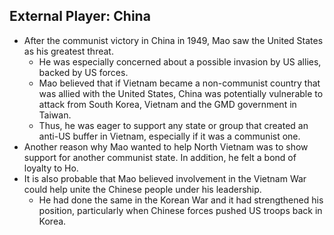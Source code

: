 ## External Player: China

- After the communist victory in China in 1949, Mao saw the United States as his greatest threat.
    * He was especially concerned about a possible invasion by US allies, backed by US forces.
    * Mao believed that if Vietnam became a non-communist country that was allied with the United States, China was potentially vulnerable to attack from South Korea, Vietnam and the GMD government in Taiwan.
    * Thus, he was eager to support any state or group that created an anti-US buffer in Vietnam, especially if it was a communist one.
- Another reason why Mao wanted to help North Vietnam was to show support for another communist state. In addition, he felt a bond of loyalty to Ho.
- It is also probable that Mao believed involvement in the Vietnam War could help unite the Chinese people under his leadership.
    * He had done the same in the Korean War and it had strengthened his position, particularly when Chinese forces pushed US troops back in Korea.

